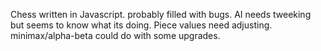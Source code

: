 Chess written in Javascript.
probably filled with bugs.
AI needs tweeking but seems to know what its doing.
Piece values need adjusting. 
minimax/alpha-beta could do with some upgrades.
